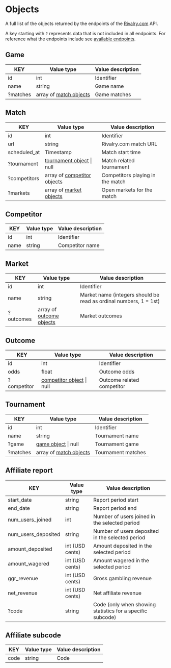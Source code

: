 # Objects

A full list of the objects returned by the endpoints of the [Rivalry.com](https://api.rivalry.com/) API.

A key starting with `?` represents data that is not included in all endpoints. For reference what the endpoints include see [available endpoints](../).

## Game

KEY | Value type | Value description
--- | --- | ---
id | int | Identifier
name | string | Game name
?matches | array of [match objects](#match) | Game matches

## Match

KEY | Value type | Value description
--- | --- | ---
id | int | Identifier
url | string | Rivalry.com match URL
scheduled_at | Timestamp | Match start time
?tournament | [tournament object](#tournament) \| null | Match related tournament
?competitors | array of [competitor objects](#competitor) | Competitors playing in the match
?markets | array of [market objects](#market) | Open markets for the match

## Competitor

KEY | Value type | Value description
--- | --- | ---
id | int | Identifier
name | string | Competitor name

## Market

KEY | Value type | Value description
--- | --- | ---
id | int | Identifier
name | string | Market name (integers should be read as ordinal numbers, 1 = 1st)
?outcomes | array of [outcome objects](#outcome) | Market outcomes

## Outcome

KEY | Value type | Value description
--- | --- | ---
id | int | Identifier
odds | float | Outcome odds
?competitor | [competitor object](#competitor) \| null | Outcome related competitor

## Tournament

KEY | Value type | Value description
--- | --- | ---
id | int | Identifier
name | string | Tournament name
?game | [game object](#game) \| null | Tournament game
?matches | array of [match objects](#match) | Tournament matches

## Affiliate report

KEY | Value type | Value description
--- | --- | ---
start_date | string | Report period start
end_date | string | Report period end
num_users_joined | int | Number of users joined in the selected period
num_users_deposited | string | Number of users deposited in the selected period
amount_deposited | int (USD cents) | Amount deposited in the selected period
amount_wagered | int (USD cents) | Amount wagered in the selected period
ggr_revenue | int (USD cents) | Gross gambling revenue
net_revenue | int (USD cents) | Net affiliate revenue
?code | string | Code (only when showing statistics for a specific subcode)

## Affiliate subcode

KEY | Value type | Value description
--- | --- | ---
code | string | Code
